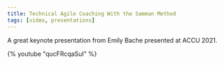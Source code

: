 ```yaml
---
title: Technical Agile Coaching With the Samman Method
tags: [video, presentations]
---
```


A great keynote presentation from Emily Bache presented at ACCU 2021.

{% youtube "qucFRcqaSuI" %}
